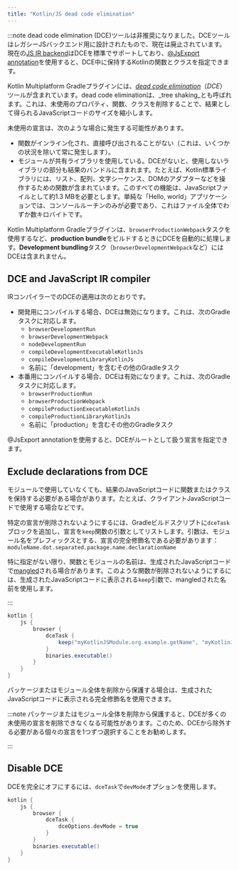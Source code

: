 ```yaml
---
title: "Kotlin/JS dead code elimination"
---
```

:::note
dead code elimination (DCE)ツールは非推奨になりました。DCEツールはレガシーJSバックエンド用に設計されたもので、現在は廃止されています。現在の[JS IR backend](#dce-and-javascript-ir-compiler)はDCEを標準でサポートしており、[@JsExport annotation](https://kotlinlang.org/api/latest/jvm/stdlib/kotlin.js/-js-export/)を使用すると、DCE中に保持するKotlinの関数とクラスを指定できます。

Kotlin Multiplatform Gradleプラグインには、_[dead code elimination](https://wikipedia.org/wiki/Dead_code_elimination)_（_DCE_）ツールが含まれています。dead code eliminationは、_tree shaking_とも呼ばれます。これは、未使用のプロパティ、関数、クラスを削除することで、結果として得られるJavaScriptコードのサイズを縮小します。

未使用の宣言は、次のような場合に発生する可能性があります。

* 関数がインライン化され、直接呼び出されることがない（これは、いくつかの状況を除いて常に発生します）。
* モジュールが共有ライブラリを使用している。DCEがないと、使用しないライブラリの部分も結果のバンドルに含まれます。たとえば、Kotlin標準ライブラリには、リスト、配列、文字シーケンス、DOMのアダプターなどを操作するための関数が含まれています。このすべての機能は、JavaScriptファイルとして約1.3 MBを必要とします。単純な「Hello, world」アプリケーションでは、コンソールルーチンのみが必要であり、これはファイル全体でわずか数キロバイトです。

Kotlin Multiplatform Gradleプラグインは、`browserProductionWebpack`タスクを使用するなど、**production bundle**をビルドするときにDCEを自動的に処理します。**Development bundling**タスク（`browserDevelopmentWebpack`など）にはDCEは含まれません。

## DCE and JavaScript IR compiler

IRコンパイラーでのDCEの適用は次のとおりです。

* 開発用にコンパイルする場合、DCEは無効になります。これは、次のGradleタスクに対応します。
  * `browserDevelopmentRun`
  * `browserDevelopmentWebpack`
  * `nodeDevelopmentRun`
  * `compileDevelopmentExecutableKotlinJs`
  * `compileDevelopmentLibraryKotlinJs`
  * 名前に「development」を含むその他のGradleタスク
* 本番用にコンパイルする場合、DCEは有効になります。これは、次のGradleタスクに対応します。
  * `browserProductionRun`
  * `browserProductionWebpack`
  * `compileProductionExecutableKotlinJs`
  * `compileProductionLibraryKotlinJs`
  * 名前に「production」を含むその他のGradleタスク

@JsExport annotationを使用すると、DCEがルートとして扱う宣言を指定できます。

## Exclude declarations from DCE

モジュールで使用していなくても、結果のJavaScriptコードに関数またはクラスを保持する必要がある場合があります。たとえば、クライアントJavaScriptコードで使用する場合などです。

特定の宣言が削除されないようにするには、Gradleビルドスクリプトに`dceTask`ブロックを追加し、宣言を`keep`関数の引数としてリストします。引数は、モジュール名をプレフィックスとする、宣言の完全修飾名である必要があります：`moduleName.dot.separated.package.name.declarationName`

特に指定がない限り、関数とモジュールの名前は、生成されたJavaScriptコードで[mangled](js-to-kotlin-interop#jsname-annotation)される場合があります。このような関数が削除されないようにするには、生成されたJavaScriptコードに表示される`keep`引数で、mangledされた名前を使用します。

:::

```groovy
kotlin {
    js {
        browser {
            dceTask {
                keep("myKotlinJSModule.org.example.getName", "myKotlinJSModule.org.example.User" )
            }
            binaries.executable()
        }
    }
}
```

パッケージまたはモジュール全体を削除から保護する場合は、生成されたJavaScriptコードに表示される完全修飾名を使用できます。

:::note
パッケージまたはモジュール全体を削除から保護すると、DCEが多くの未使用の宣言を削除できなくなる可能性があります。このため、DCEから除外する必要がある個々の宣言を1つずつ選択することをお勧めします。

:::

## Disable DCE

DCEを完全にオフにするには、`dceTask`で`devMode`オプションを使用します。

```groovy
kotlin {
    js {
        browser {
            dceTask {
                dceOptions.devMode = true
            }
        }
        binaries.executable()
    }
}
```